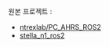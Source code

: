 원본 프로젝트 : 
- [ntrexlab/PC_AHRS_ROS2](https://github.com/ntrexlab/PC_AHRS_ROS2.git)
- [stella_n1_ros2](https://github.com/ntrexlab/STELLA_JETSON_NANO_ROS2.git)

  

